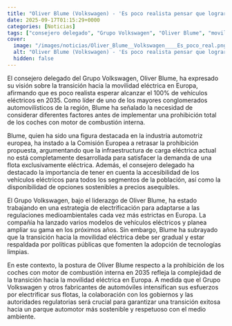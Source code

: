```yaml
---
title: "Oliver Blume (Volkswagen) - 'Es poco realista pensar que lograremos la movilidad eléctrica al 100% en 2035'"
date: 2025-09-17T01:15:29+0000
categories: [Noticias]
tags: ["consejero delegado", "Grupo Volkswagen", "Oliver Blume", "movilidad eléctrica", "vehículos eléctricos", "infraestructura de carga eléctrica", "transición hacia la movilidad eléctrica", "coches con motor de combustión interna", "estrateg"]
cover:
  image: "/images/noticias/Oliver_Blume__Volkswagen____Es_poco_real.png"
  alt: "Oliver Blume (Volkswagen) - 'Es poco realista pensar que lograremos la movilidad eléctrica al 100% en 2035'"
  hidden: false
---
```


El consejero delegado del Grupo Volkswagen, Oliver Blume, ha expresado su visión sobre la transición hacia la movilidad eléctrica en Europa, afirmando que es poco realista esperar alcanzar el 100% de vehículos eléctricos en 2035. Como líder de uno de los mayores conglomerados automovilísticos de la región, Blume ha señalado la necesidad de considerar diferentes factores antes de implementar una prohibición total de los coches con motor de combustión interna.

Blume, quien ha sido una figura destacada en la industria automotriz europea, ha instado a la Comisión Europea a retrasar la prohibición propuesta, argumentando que la infraestructura de carga eléctrica actual no está completamente desarrollada para satisfacer la demanda de una flota exclusivamente eléctrica. Además, el consejero delegado ha destacado la importancia de tener en cuenta la accesibilidad de los vehículos eléctricos para todos los segmentos de la población, así como la disponibilidad de opciones sostenibles a precios asequibles.

El Grupo Volkswagen, bajo el liderazgo de Oliver Blume, ha estado trabajando en una estrategia de electrificación para adaptarse a las regulaciones medioambientales cada vez más estrictas en Europa. La compañía ha lanzado varios modelos de vehículos eléctricos y planea ampliar su gama en los próximos años. Sin embargo, Blume ha subrayado que la transición hacia la movilidad eléctrica debe ser gradual y estar respaldada por políticas públicas que fomenten la adopción de tecnologías limpias.

En este contexto, la postura de Oliver Blume respecto a la prohibición de los coches con motor de combustión interna en 2035 refleja la complejidad de la transición hacia la movilidad eléctrica en Europa. A medida que el Grupo Volkswagen y otros fabricantes de automóviles intensifican sus esfuerzos por electrificar sus flotas, la colaboración con los gobiernos y las autoridades regulatorias será crucial para garantizar una transición exitosa hacia un parque automotor más sostenible y respetuoso con el medio ambiente.
